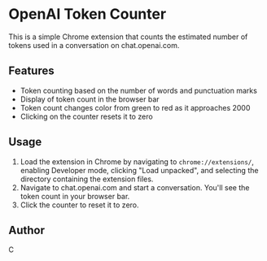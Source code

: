 # OpenAI Token Counter

This is a simple Chrome extension that counts the estimated number of tokens used in a conversation on chat.openai.com.

## Features

- Token counting based on the number of words and punctuation marks
- Display of token count in the browser bar
- Token count changes color from green to red as it approaches 2000
- Clicking on the counter resets it to zero

## Usage

1. Load the extension in Chrome by navigating to `chrome://extensions/`, enabling Developer mode, clicking "Load unpacked", and selecting the directory containing the extension files.
2. Navigate to chat.openai.com and start a conversation. You'll see the token count in your browser bar.
3. Click the counter to reset it to zero.

## Author

C
